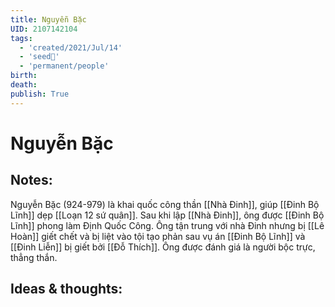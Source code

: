 ```yaml
---
title: Nguyễn Bặc
UID: 2107142104
tags:
  - 'created/2021/Jul/14'
  - 'seed🥜'
  - 'permanent/people'
birth: 
death: 
publish: True
---
```

# Nguyễn Bặc

## Notes:
Nguyễn Bặc (924-979) là khai quốc công thần [[Nhà Đinh]], giúp [[Đinh Bộ Lĩnh]] dẹp [[Loạn 12 sứ quân]]. Sau khi lập [[Nhà Đinh]], ông được [[Đinh Bộ Lĩnh]] phong làm Định Quốc Công. Ông tận trung với nhà Đinh nhưng bị [[Lê Hoàn]] giết chết và bị liệt vào tội tạo phản sau vụ án [[Đinh Bộ Lĩnh]] và [[Đinh Liễn]] bị giết bởi [[Đỗ Thích]]. Ông được đánh giá là người bộc trực, thẳng thắn.

## Ideas & thoughts:
